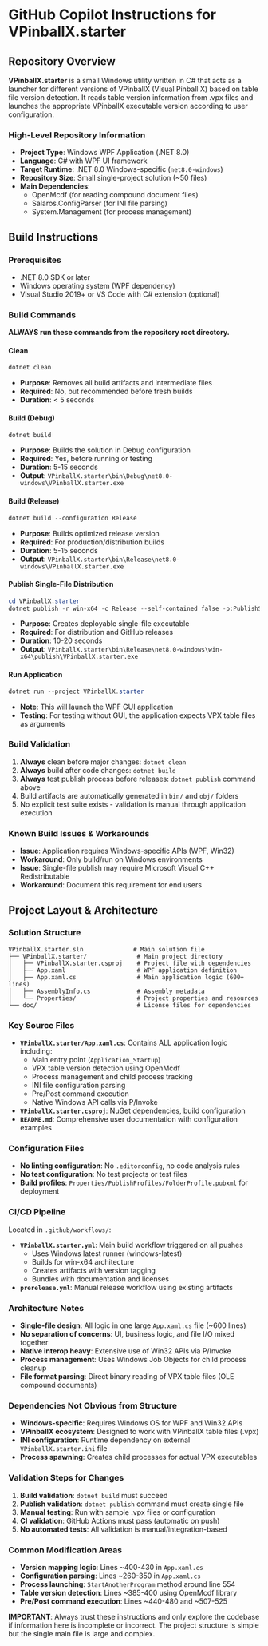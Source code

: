 # GitHub Copilot Instructions for VPinballX.starter

## Repository Overview

**VPinballX.starter** is a small Windows utility written in C# that acts as a launcher for different versions of VPinballX (Visual Pinball X) based on table file version detection. It reads table version information from .vpx files and launches the appropriate VPinballX executable version according to user configuration.

### High-Level Repository Information
- **Project Type**: Windows WPF Application (.NET 8.0)
- **Language**: C# with WPF UI framework
- **Target Runtime**: .NET 8.0 Windows-specific (`net8.0-windows`)
- **Repository Size**: Small single-project solution (~50 files)
- **Main Dependencies**: 
  - OpenMcdf (for reading compound document files)
  - Salaros.ConfigParser (for INI file parsing)
  - System.Management (for process management)

## Build Instructions

### Prerequisites
- .NET 8.0 SDK or later
- Windows operating system (WPF dependency)
- Visual Studio 2019+ or VS Code with C# extension (optional)

### Build Commands

**ALWAYS run these commands from the repository root directory.**

#### Clean
```powershell
dotnet clean
```
- **Purpose**: Removes all build artifacts and intermediate files
- **Required**: No, but recommended before fresh builds
- **Duration**: < 5 seconds

#### Build (Debug)
```powershell
dotnet build
```
- **Purpose**: Builds the solution in Debug configuration
- **Required**: Yes, before running or testing
- **Duration**: 5-15 seconds
- **Output**: `VPinballX.starter\bin\Debug\net8.0-windows\VPinballX.starter.exe`

#### Build (Release)
```powershell
dotnet build --configuration Release
```
- **Purpose**: Builds optimized release version
- **Required**: For production/distribution builds
- **Duration**: 5-15 seconds
- **Output**: `VPinballX.starter\bin\Release\net8.0-windows\VPinballX.starter.exe`

#### Publish Single-File Distribution
```powershell
cd VPinballX.starter
dotnet publish -r win-x64 -c Release --self-contained false -p:PublishSingleFile=true
```
- **Purpose**: Creates deployable single-file executable
- **Required**: For distribution and GitHub releases
- **Duration**: 10-20 seconds
- **Output**: `VPinballX.starter\bin\Release\net8.0-windows\win-x64\publish\VPinballX.starter.exe`

#### Run Application
```powershell
dotnet run --project VPinballX.starter
```
- **Note**: This will launch the WPF GUI application
- **Testing**: For testing without GUI, the application expects VPX table files as arguments

### Build Validation
1. **Always** clean before major changes: `dotnet clean`
2. **Always** build after code changes: `dotnet build`
3. **Always** test publish process before releases: `dotnet publish` command above
4. Build artifacts are automatically generated in `bin/` and `obj/` folders
5. No explicit test suite exists - validation is manual through application execution

### Known Build Issues & Workarounds
- **Issue**: Application requires Windows-specific APIs (WPF, Win32)
- **Workaround**: Only build/run on Windows environments
- **Issue**: Single-file publish may require Microsoft Visual C++ Redistributable
- **Workaround**: Document this requirement for end users

## Project Layout & Architecture

### Solution Structure
```
VPinballX.starter.sln              # Main solution file
├── VPinballX.starter/              # Main project directory
│   ├── VPinballX.starter.csproj    # Project file with dependencies
│   ├── App.xaml                    # WPF application definition
│   ├── App.xaml.cs                 # Main application logic (600+ lines)
│   ├── AssemblyInfo.cs             # Assembly metadata
│   └── Properties/                 # Project properties and resources
└── doc/                            # License files for dependencies
```

### Key Source Files
- **`VPinballX.starter/App.xaml.cs`**: Contains ALL application logic including:
  - Main entry point (`Application_Startup`)
  - VPX table version detection using OpenMcdf
  - Process management and child process tracking
  - INI file configuration parsing
  - Pre/Post command execution
  - Native Windows API calls via P/Invoke
- **`VPinballX.starter.csproj`**: NuGet dependencies, build configuration
- **`README.md`**: Comprehensive user documentation with configuration examples

### Configuration Files
- **No linting configuration**: No `.editorconfig`, no code analysis rules
- **No test configuration**: No test projects or test files
- **Build profiles**: `Properties/PublishProfiles/FolderProfile.pubxml` for deployment

### CI/CD Pipeline
Located in `.github/workflows/`:
- **`VPinballX.starter.yml`**: Main build workflow triggered on all pushes
  - Uses Windows latest runner (windows-latest)
  - Builds for win-x64 architecture
  - Creates artifacts with version tagging
  - Bundles with documentation and licenses
- **`prerelease.yml`**: Manual release workflow using existing artifacts

### Architecture Notes
- **Single-file design**: All logic in one large `App.xaml.cs` file (~600 lines)
- **No separation of concerns**: UI, business logic, and file I/O mixed together
- **Native interop heavy**: Extensive use of Win32 APIs via P/Invoke
- **Process management**: Uses Windows Job Objects for child process cleanup
- **File format parsing**: Direct binary reading of VPX table files (OLE compound documents)

### Dependencies Not Obvious from Structure
- **Windows-specific**: Requires Windows OS for WPF and Win32 APIs
- **VPinballX ecosystem**: Designed to work with VPinballX table files (.vpx)
- **INI configuration**: Runtime dependency on external `VPinballX.starter.ini` file
- **Process spawning**: Creates child processes for actual VPX executables

### Validation Steps for Changes
1. **Build validation**: `dotnet build` must succeed
2. **Publish validation**: `dotnet publish` command must create single file
3. **Manual testing**: Run with sample .vpx files or configuration
4. **CI validation**: GitHub Actions must pass (automatic on push)
5. **No automated tests**: All validation is manual/integration-based

### Common Modification Areas
- **Version mapping logic**: Lines ~400-430 in `App.xaml.cs`
- **Configuration parsing**: Lines ~260-350 in `App.xaml.cs`
- **Process launching**: `StartAnotherProgram` method around line 554
- **Table version detection**: Lines ~385-400 using OpenMcdf library
- **Pre/Post command execution**: Lines ~440-480 and ~507-525

**IMPORTANT**: Always trust these instructions and only explore the codebase if information here is incomplete or incorrect. The project structure is simple but the single main file is large and complex.
